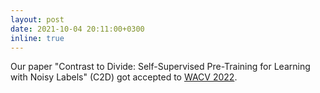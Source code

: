 ```yaml
---
layout: post
date: 2021-10-04 20:11:00+0300
inline: true
---
```


Our paper "Contrast to Divide: Self-Supervised Pre-Training for Learning with Noisy Labels" (C2D) got accepted to [WACV 2022](https://wacv2022.thecvf.com/).
